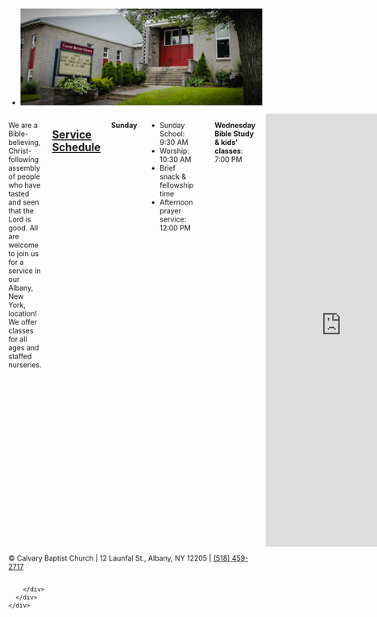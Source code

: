 
  <div>
    &nbsp;
  </div>

<!-- First Band (Slider) -->
<div class="maincontainer">
  <div class="row">
    <div class="large-12 columns">
        <ul class="data-orbit">
            <li class="data-orbit"><img src="img/cbcheader.jpg" /></li>
        </ul>
    </div>
  </div>
  <div class="row">
    <div class="large-8 columns">      
      <p>
        We are a Bible-believing, Christ-following assembly of people who have tasted and seen that the Lord is good. All are welcome to join us for a service in our Albany, New York, location! We offer classes for all ages and staffed nurseries.</p>
        <h2><a href="schedule.html">Service Schedule</a></h2>
          <p><strong>Sunday</strong>
          <ul class="bulletstyle">
            <li>Sunday School: 9:30 AM</li>
            <li>Worship: 10:30 AM</li>
            <li>Brief snack &amp; fellowship time</li>
            <li>Afternoon prayer service: 12:00 PM</li>
          </ul></p>
            <p><strong>Wednesday Bible Study &amp; kids' classes</strong>: 7:00 PM
          </p>
          <iframe class="google-maps" frameborder="0" src="https://www.google.com/maps/embed/v1/place?q=place_id:ChIJVb9vM3EL3okRRcyufb-1e6w&key=AIzaSyCZHDI3JhlnUHUdtH70vfV5nbnp4zBHw3Q"></iframe>


          
    </div>
    <div class="large-4 columns">
      <a class="button" href="http://www.calvarybaptistministries.com/sundaybulletin.pdf" target="_blank">Sunday Bulletin</a>
      <a class="button" href="http://www.calvarybaptistministries.com/calendar.pdf" target="_blank">Calendar</a></br>
      <div class="fb-page" data-href="https://www.facebook.com/calvarybaptistalbany/" data-tabs="timeline" data-small-header="false" data-adapt-container-width="true" data-hide-cover="false" data-show-facepile="true"><blockquote cite="https://www.facebook.com/calvarybaptistalbany/" class="fb-xfbml-parse-ignore"><a href="https://www.facebook.com/calvarybaptistalbany/">Calvary Baptist Church Albany</a></blockquote></div>
    </div>    
  </div>

  <!-- Footer -->
  
  <footer class="row">
    <div class="large-12 columns footerrow">
      <div class="row">
        <div class="large-8 columns footercontent">
          <p class="footercontent">&copy; <script>document.write(new Date().getFullYear())</script>
 Calvary Baptist Church <span class="footerdivider">|</span> 12 Launfal St., Albany, NY 12205 <span class="footerdivider">|</span> <a href="tel:15184592717" class="telephone">(518) 459-2717</a></p>
        </div>
        <div class="large-4 columns ">

        </div>
      </div>
    </div> 
  </footer>

  <script>
  document.write('<script src=JS/vendor/' +
  ('__proto__' in {} ? 'zepto' : 'jquery') +
  '.js><\/script>')
  </script>


  <script src="JS/foundation.min.js"></script>
  <script>
    $(document).foundation();
  </script>
  <!-- End Footer -->
</div>

</body>
</html>
